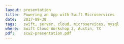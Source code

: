 ```yaml
---
layout: presentation
title:  Powering an App with Swift Microservices
date:   2017-09-30
tags:   swift, server, cloud, microservices, mysql
where:  Swift Cloud Workshop 2, Austin, TX
pdf:    scw2-presentation.pdf
---
```

